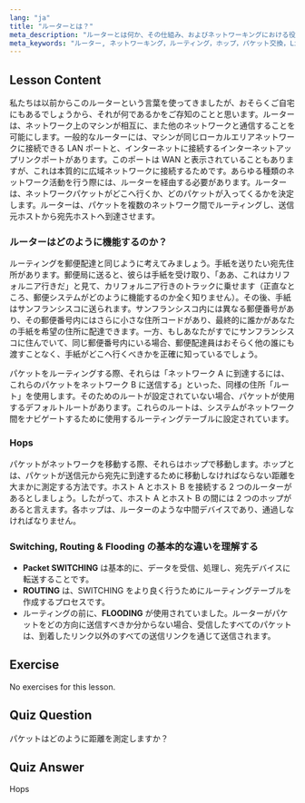 ```yaml
---
lang: "ja"
title: "ルーターとは？"
meta_description: "ルーターとは何か、その仕組み、およびネットワーキングにおける役割について学びます。初心者向けにルーティング、ホップ、パケット配信を理解します。"
meta_keywords: "ルーター, ネットワーキング，ルーティング，ホップ，パケット交換，Linux ネットワーキング，初心者向けチュートリアル，ネットワークガイド"
---
```


## Lesson Content

私たちは以前からこのルーターという言葉を使ってきましたが、おそらくご自宅にもあるでしょうから、それが何であるかをご存知のことと思います。ルーターは、ネットワーク上のマシンが相互に、また他のネットワークと通信することを可能にします。一般的なルーターには、マシンが同じローカルエリアネットワークに接続できる LAN ポートと、インターネットに接続するインターネットアップリンクポートがあります。このポートは WAN と表示されていることもありますが、これは本質的に広域ネットワークに接続するためです。あらゆる種類のネットワーク活動を行う際には、ルーターを経由する必要があります。ルーターは、ネットワークパケットがどこへ行くか、どのパケットが入ってくるかを決定します。ルーターは、パケットを複数のネットワーク間でルーティングし、送信元ホストから宛先ホストへ到達させます。

### ルーターはどのように機能するのか？

ルーティングを郵便配達と同じように考えてみましょう。手紙を送りたい宛先住所があります。郵便局に送ると、彼らは手紙を受け取り、「ああ、これはカリフォルニア行きだ」と見て、カリフォルニア行きのトラックに乗せます（正直なところ、郵便システムがどのように機能するのか全く知りません）。その後、手紙はサンフランシスコに送られます。サンフランシスコ内には異なる郵便番号があり、その郵便番号内にはさらに小さな住所コードがあり、最終的に誰かがあなたの手紙を希望の住所に配達できます。一方、もしあなたがすでにサンフランシスコに住んでいて、同じ郵便番号内にいる場合、郵便配達員はおそらく他の誰にも渡すことなく、手紙がどこへ行くべきかを正確に知っているでしょう。

パケットをルーティングする際、それらは「ネットワーク A に到達するには、これらのパケットをネットワーク B に送信する」といった、同様の住所「ルート」を使用します。そのためのルートが設定されていない場合、パケットが使用するデフォルトルートがあります。これらのルートは、システムがネットワーク間をナビゲートするために使用するルーティングテーブルに設定されています。

### Hops

パケットがネットワークを移動する際、それらはホップで移動します。ホップとは、パケットが送信元から宛先に到達するために移動しなければならない距離を大まかに測定する方法です。ホスト A とホスト B を接続する 2 つのルーターがあるとしましょう。したがって、ホスト A とホスト B の間には 2 つのホップがあると言えます。各ホップは、ルーターのような中間デバイスであり、通過しなければなりません。

### Switching, Routing & Flooding の基本的な違いを理解する

- **Packet SWITCHING** は基本的に、データを受信、処理し、宛先デバイスに転送することです。
- **ROUTING** は、SWITCHING をより良く行うためにルーティングテーブルを作成するプロセスです。
- ルーティングの前に、**FLOODING** が使用されていました。ルーターがパケットをどの方向に送信すべきか分からない場合、受信したすべてのパケットは、到着したリンク以外のすべての送信リンクを通じて送信されます。

## Exercise

No exercises for this lesson.

## Quiz Question

パケットはどのように距離を測定しますか？

## Quiz Answer

Hops

